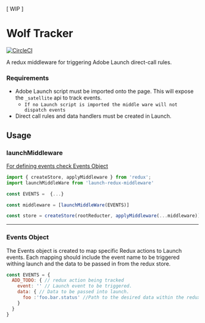 [ WIP ]
# Wolf Tracker

[![CircleCI](https://circleci.com/gh/circleci/circleci-docs.svg?style=svg)](https://circleci.com/gh/MAARK/maa-wolf-tracker)

A redux middleware for triggering Adobe Launch direct-call rules. 

### Requirements
- Adobe Launch script must be imported onto the page. This will expose the `_satellite` api to track events.
  - ``If no Launch script is imported the middle ware will not dispatch events``
- Direct call rules and data handlers must be created in Launch. 


## Usage

### launchMiddleware 

[For defining events check Events Object](#events-object)

``` javascript
import { createStore, applyMiddleware } from 'redux';
import launchMiddleWare from 'launch-redux-middleware'

const EVENTS =  {...}

const middleware = [launchMiddleWare(EVENTS)]

const store = createStore(rootReducter, applyMiddleware(...middleware));

```

___ 


### Events Object
The Events object is created to map specific Redux actions to Launch events. Each mapping should include the event name to be triggered withing launch and the data to be passed in from the redux store. 


``` javascript
const EVENTS = {
  ADD_TODO: { // redux action being tracked
    event: '' // Launch event to be triggered.
    data: { // Data to be passed into launch.
      foo :'foo.bar.status' //Path to the desired data within the redux store. 
    }
  }
}
```